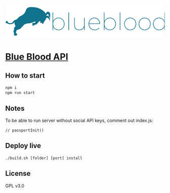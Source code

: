 <p align="center">
  <a href="https://blueblood.ltd/">
    <img alt="Blue Blood" src="https://github.com/BlueBloodLtd/blueblood.ltd/blob/master/media/logo.png" width="685">
  </a>
</p>

# [Blue Blood API](https://api.blueblood.ltd/)

## How to start

```
npm i
npm run start
```

## Notes

To be able to run server without social API keys, comment out index.js:

```
// passportInit()
```

## Deploy live

```
./build.sh [folder] [port] install
```

## License

GPL v3.0
